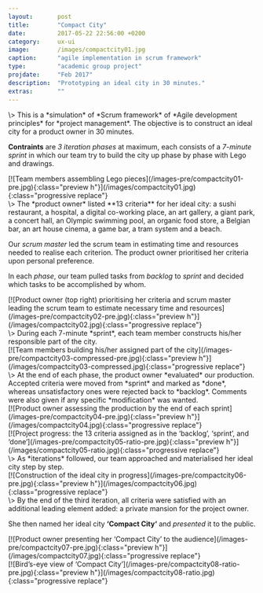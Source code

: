 ```yaml
---
layout:       post
title:        "Compact City"
date:         2017-05-22 22:56:00 +0200
category:     ux-ui
image:        /images/compactcity01.jpg
caption:      "agile implementation in scrum framework"
type:         "academic group project"
projdate:     "Feb 2017"
description:  "Prototyping an ideal city in 30 minutes."
extras:       ""
---
```



<div class="entry" markdown="1">
\>  
This is a *simulation* of *Scrum framework* of *Agile development principles* for *project management*. The objective is to construct an ideal city for a product owner in 30 minutes.

**Contraints** are *3 iteration phases* at maximum, each consists of a *7-minute sprint* in which our team try to build the city up phase by phase with Lego and drawings.
</div>

<div class="image entry" markdown="1">
[![Team members assembling Lego pieces](/images-pre/compactcity01-pre.jpg){:class="preview h"}](/images/compactcity01.jpg){:class="progressive replace"}
</div>

<div class="entry" markdown="1">
\>  
The *product owner* listed **13 criteria** for her ideal city: a sushi restaurant, a hospital, a digital co-working place, an art gallery, a giant park, a concert hall, an Olympic swimming pool, an organic food store, a Belgian bar, an art house cinema, a game bar, a tram system and a beach.

Our *scrum master* led the scrum team in estimating time and resources needed to realise each criterion. The product owner prioritised her criteria upon personal preference.

In each *phase*, our team pulled tasks from *backlog* to *sprint* and decided which tasks to be accomplished by whom.
</div>

<div class="image entry" markdown="1">
[![Product owner (top right) prioritising her criteria and scrum master leading the scrum team to estimate necessary time and resources](/images-pre/compactcity02-pre.jpg){:class="preview h"}](/images/compactcity02.jpg){:class="progressive replace"}
</div>

<div class="entry thin" markdown="1">
\>  
During each 7-minute *sprint*, each team member constructs his/her responsible part of the city.
</div>

<div class="image entry thin" markdown="1">
[![Team members building his/her assigned part of the city](/images-pre/compactcity03-compressed-pre.jpg){:class="preview h"}](/images/compactcity03-compressed.jpg){:class="progressive replace"}
</div>

<div class="entry" markdown="1">
\>  
At the end of each phase, the product owner *evaluated* our production. Accepted criteria were moved from *sprint* and marked as *done*, whereas unsatisfactory ones were rejected back to *backlog*. Comments were also given if any specific *modification* was wanted.
</div>

<div class="image entry" markdown="1">
[![Product owner assessing the production by the end of each sprint](/images-pre/compactcity04-pre.jpg){:class="preview h"}](/images/compactcity04.jpg){:class="progressive replace"}
</div>

<div class="image entry" markdown="1">
[![Project progress: the 13 criteria assigned as in the ‘backlog’, ‘sprint’, and ‘done‘](/images-pre/compactcity05-ratio-pre.jpg){:class="preview h"}](/images/compactcity05-ratio.jpg){:class="progressive replace"}
</div>

<div class="entry thin" markdown="1">
\>  
As *iterations* followed, our team approached and materialised her ideal city step by step.
</div>

<div class="image entry thin" markdown="1">
[![Construction of the ideal city in progress](/images-pre/compactcity06-pre.jpg){:class="preview h"}](/images/compactcity06.jpg){:class="progressive replace"}
</div>

<div class="entry" markdown="1">
\>  
By the end of the third iteration, all criteria were satisfied with an additional leading element added: a private mansion for the project owner.

She then named her ideal city **‘Compact City‘** and *presented* it to the public.
</div>

<div class="image entry" markdown="1">
[![Product owner presenting her ‘Compact City’ to the audience](/images-pre/compactcity07-pre.jpg){:class="preview h"}](/images/compactcity07.jpg){:class="progressive replace"}
</div>

<div class="image entry" markdown="1">
[![Bird’s-eye view of ‘Compact City’](/images-pre/compactcity08-ratio-pre.jpg){:class="preview h"}](/images/compactcity08-ratio.jpg){:class="progressive replace"}
</div>
